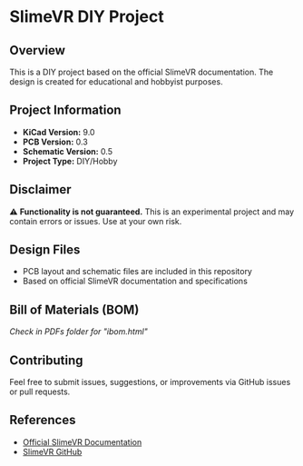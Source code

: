 # SlimeVR DIY Project

## Overview
This is a DIY project based on the official SlimeVR documentation. The design is created for educational and hobbyist purposes.

## Project Information
- **KiCad Version:** 9.0
- **PCB Version:** 0.3
- **Schematic Version:** 0.5
- **Project Type:** DIY/Hobby

## Disclaimer
⚠️ **Functionality is not guaranteed.** This is an experimental project and may contain errors or issues. Use at your own risk.

## Design Files
- PCB layout and schematic files are included in this repository
- Based on official SlimeVR documentation and specifications

## Bill of Materials (BOM)
<!-- List součástek: -->
*Check in PDFs folder for "ibom.html"*

## Contributing
Feel free to submit issues, suggestions, or improvements via GitHub issues or pull requests.

## References
- [Official SlimeVR Documentation](https://docs.slimevr.dev/)
- [SlimeVR GitHub](https://github.com/SlimeVR)
